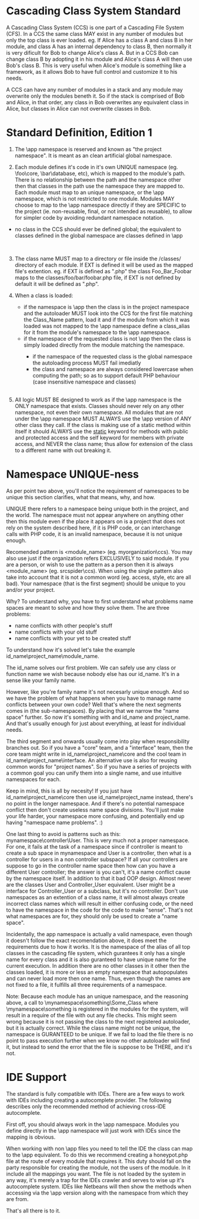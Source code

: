 Cascading Class System Standard
==========================================

A Cascading Class System (CCS) is one part of a Cascading File System (CFS). In 
a CCS the same class MAY exist in any number of modules but only the top class 
is ever loaded. eg. If Alice has a class A and class B in her module, and class 
A has an internal dependency to class B, then normally it is very dificult for 
Bob to change Alice's class A. But in a CCS Bob can change class B by adopting 
it in his module and Alice's class A will then use Bob's class B. This is very 
useful when Alice's module is something like a framework, as it allows Bob to 
have full control and customize it to his needs.

A CCS can have any number of modules in a stack and any module may overwrite 
only the modules beneth it. So if the stack is comprised of Bob and Alice, in
that order, any class in Bob overwrites any equivalent class in Alice, but 
classes in Alice can not overwrite classes in Bob.

Standard Definition, Edition 1
==============================

1. The \app namespace is reserved and known as "the project namespace". It is 
meant as an clean artificial global namespace.

2. Each module defines it's code in it's own UNIQUE namespace (eg. \foo\core, 
\bar\database, etc), which is mapped to the module's path. There is no 
relationship between the path and the namespace other then that classes in the 
path use the namespace they are mapped to. Each module must map to an unique 
namespace, or the \app namespace, which is not restricted to one module. Modules 
MAY choose to map to the \app namespace directly if they are SPECIFIC to the 
project (ie. non-reusable, final, or not intended as reusable), to allow for 
simpler code by avoiding redundant namespace notation.

  <ul><li>no class in the CCS should ever be defined global; the equivalent to 
  classes defined in the global namespace are classes defined in \app</li></ul><br>

3. The class name MUST map to a directory or file inside the /classes/ directory 
of each module. If EXT is defined it will be used as the mapped file's 
extention. eg. if EXT is defined as ".php" the class Foo_Bar_Foobar maps to the 
classes/foo/bar/foobar.php file, if EXT is not defined by default it will be 
defined as ".php".

4. When a class is loaded:

   <ul><li>if the namespace is \app then the class is in the project namespace and 
   the autoloader MUST look into the CCS for the first file matching the 
   Class_Name pattern, load it and if the module from which it was loaded was 
   not mapped to the \app namespace define a class_alias for it from the 
   module's namespace to the \app namespace.</li>

   <li>if the namespace of the requested class is not \app then the class is 
   simply loaded directly from the module matching the namespace.</li>
	
   <ul><li>if the namespace of the requested class is the global namespace the 
   autoloading process MUST fail imediatly</li>
	
   <li>the class and namespace are always considered lowercase when computing the
   path; so as to support default PHP behaviour (case insensitive namespace and 
   classes)</li></ul></li></ul><br>

5. All logic MUST BE designed to work as if the \app namespace is the ONLY 
namespace that exists. Classes should never rely on any other namespace, not 
even their own namespace. All modules that are not under the \app namespace 
MUST ALWAYS use the \app version of ANY other class they call. If the class 
is making use of a static method within itself it should ALWAYS use the 
<a href="http://php.net/manual/en/language.oop5.late-static-bindings.php">static</a>
keyword for methods with public and protected access and the self keyword for 
members with private access, and NEVER the class name; thus allow for extension 
of the class to a different name with out breaking it.

Namespace UNIQUE-ness
=====================

As per point two above, you'll notice the requirement of namespaces to be 
unique this section clarifies, what that means, why, and how.

UNIQUE there refers to a namespace being unique both in the project, and the 
world. The namespace must not appear anywhere on anything other then this module
even if the place it appears on is a project that does not rely on the system
described here, if it is PHP code, or can interchange calls with PHP code, it is
an invalid namespace, because it is not unique enough.

Recomended pattern is <organization>\<module_name> (eg. myorganization\ccs). You
may also use just <organization> if the organization refers EXCLUSIVELY to
said module. If you are a person, or wish to use the pattern as a person then it
is always <identification>\<module_name> (eg. srcspider\ccs). When using the
single <organization> pattern also take into account that it is not a common 
word (eg. access, style, etc are all bad). Your namespace (that is the first 
segment) should be unique to you and/or your project.

Why? To understand why, you have to first understand what problems name spaces 
are meant to solve and how they solve them. The are three problems:

 * name conflicts with other people's stuff
 * name conflicts with your old stuff
 * name conflicts with your yet to be created stuff
 
To understand how it's solved let's take the example 
id_name\project_name\module_name. 

The id_name solves our first problem. We can safely use any class or function 
name we wish because nobody else has our id_name. It's in a sense like your 
family name. 

However, like you're family name it's not necesarly unique enough. And so we 
have the problem of what happens when you have to manage name conflicts between
your own code? Well that's where the next segments comes in (the 
sub-namespaces). By placing that we narrow the "name space" further. So now it's
something with and id_name and project_name. And that's usually enough for just
about everything, at least for individual needs.

The third segment and onwards usually come into play when responsibility 
branches out. So if you have a "core" team, and a "interface" team, then 
the core team might write in id_name\project_name\core and the cool team in
id_name\project_name\interface. An alternative use is also for reusing common
words for "project names". So if you have a series of projects with a common 
goal you can unify them into a single name, and use intuitive namespaces for 
each. 

Keep in mind, this is all by necesity! If you just have 
id_name\project_name\core then use id_name\project_name instead, there's no 
point in the longer namespace. And if there's no potential namespace conflict 
then don't create useless name space divisions. You'll just make your life 
harder, your namespace more confusing, and potentially end up having "namespace
name problems". :)

One last thing to avoid is patterns such as this: mynamespace\controller\User. 
This is very much not a proper namespace. For one, it fails at the task of a 
namespace since if controller is meant to create a sub space in mynamespace and
User is a controller, then what is a controller for users in a non controller
subspace? If all your controllers are suppose to go in the controller name space
then how can you have a different User controller; the answer is you can't, it's
a name conflict cause by the namespace itself. In addition to that it bad OOP 
design. Almost never are the classes User and Controller_User equivalent. User 
might be a interface for Controller_User or a subclass, but it's no controller. 
Don't use namespaces as an extention of a class name, it will almost always 
create incorrect class names which will result in either confusing code, or the
need to have the namespace in the code for the code to make "sense". That's not
what namespaces are for, they should only be used to create a "name space".

Incidentally, the app namespace is actually a valid namespace, even though it 
doesn't follow the exact recomendation above, it does meet the requirements due
to how it works. It is the namespace of the alias of all top classes in the 
cascading file system, which gurantees it only has a single name for every class
and it is also guranteed to have unique name for the current execution. In 
addition there are no other classes in it other then the classes loaded, it is
more or less an empty namespace that autopopulates and can never load more then
one name. Thus, even though the names are not fixed to a file, it fulfills all 
three requirements of a namespace.

Note: Because each module has an unique namespace, and the reasoning above, a
call to \mynamespace\something\Some_Class where \mynamespace\something is 
registered in the modules for the system, will result in a require of the file
with out any file checks. This might seem wrong because it is not passing the 
class to the next registered autoloader, but it is actually correct. While the
class name might not be unique, the namespace is GURANTEED to be unique. If we 
fail to load the file there is no point to pass execution further when we know
no other autoloader will find it, but instead to send the error that the file
is suppose to be THERE, and it's not.

IDE Support
===========

The standard is fully compatible with IDEs. There are a few ways to work with
IDEs including creating a autocomplete provider. The following describes 
only the recommended method of achieving cross-IDE autocomplete.

First off, you should always work in the \app namespace. Modules you define 
directly in the \app namespace will just work with IDEs since the mapping is 
obvious.

When working with non \app files you need to tell the IDE the class can map to
the \app equivalent. To do this we recommend creating a honeypot.php file at the
route of every module that requires it. This duty should fall on the party 
responsible for creating the module, not the users of the module. In it include 
all the mappings you want. The file is not loaded by the system in any way, it's 
merely a trap for the IDEs crawler and serves to wise up it's autocomplete 
system. IDEs like Netbeans will then show the methods when accessing via the 
\app version along with the namespace from which they are from.

That's all there is to it.
